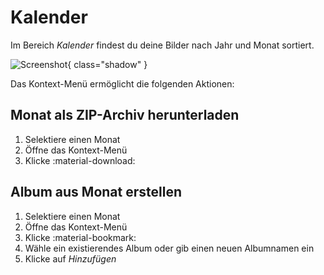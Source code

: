 # Kalender #

Im Bereich *Kalender* findest du deine Bilder nach Jahr und Monat sortiert.

![Screenshot](img/calendar.png){ class="shadow" }

Das Kontext-Menü ermöglicht die folgenden Aktionen:

<!--## Monat löschen ##
1. Selektiere einen Monat 
2. Öffne das Kontext-Menü
3. Klicke :material-delete:
4. Bestätige

!!! hint ""
    Nur die Repräsentation des Monats in diesem Bereich wird gelöscht. Deine Dateien bleiben unberührt.-->

## Monat als ZIP-Archiv herunterladen ##
1. Selektiere einen Monat 
2. Öffne das Kontext-Menü
3. Klicke :material-download:

## Album aus Monat erstellen ##
1. Selektiere einen Monat 
2. Öffne das Kontext-Menü
3. Klicke :material-bookmark:
4. Wähle ein existierendes Album oder gib einen neuen Albumnamen ein
5. Klicke auf *Hinzufügen*